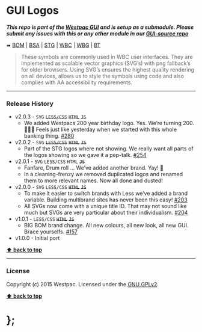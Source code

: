 GUI Logos
=========

***This repo is part of the [Westpac GUI](http://gel.westpacgroup.com.au/GUI/) and is setup as a submodule. Please submit any issues with this or any other
module in our [GUI-source repo](https://github.com/WestpacCXTeam/GUI-source/issues)***

➠
[BOM](http://westpaccxteam.github.io/GUI-logos/tests/BOM/) |
[BSA](http://westpaccxteam.github.io/GUI-logos/tests/BSA/) |
[STG](http://westpaccxteam.github.io/GUI-logos/tests/STG/) |
[WBC](http://westpaccxteam.github.io/GUI-logos/tests/WBC/) |
[WBG](http://westpaccxteam.github.io/GUI-logos/tests/WBG/) |
[BT](http://westpaccxteam.github.io/GUI-logos/tests/BT/)

> These symbols are commonly used in WBC user interfaces. They are implemented as scalable vector graphics (SVG’s) with png fallback’s for older browsers.
> Using SVG’s ensures the highest quality rendering on all devices, allows us to style the symbols using code and also complies with AA accessibility
> requirements.

----------------------------------------------------------------------------------------------------------------------------------------------------------------


### Release History

* v2.0.3 - `SVG` ~~`LESS/CSS`~~ ~~`HTML`~~ ~~`JS`~~
	* We added Westpacs 200 year birthday logo. Yes. We’re turning 200. 🎂🎉🎁 Feels just like yesterday when we started with this whole banking thing.
		[#280](https://github.com/WestpacCXTeam/GUI-source/issues/280)
* v2.0.2 - `SVG` ~~`LESS/CSS`~~ ~~`HTML`~~ ~~`JS`~~
	* Part of the STG logos where not showing. We really want all parts of the logos showing so we gave it a pep-talk.
		[#254](https://github.com/WestpacCXTeam/GUI-source/issues/254)
* v2.0.1 - `SVG` `LESS/CSS` `HTML` ~~`JS`~~
	* Fanfare, Drum roll … We’ve added another brand. Yay! :clap:
	* In a cleaning-frenzy we removed duplicated logos and renamed them to more relevant names. Now all done and dusted!
* v2.0.0 - `SVG` `LESS/CSS` ~~`HTML`~~ ~~`JS`~~
	* To make it easier to switch brands with Less we’ve added a brand variable. Building multibrand sites has never been this easy!
		[#203](https://github.com/WestpacCXTeam/GUI-source/issues/203)
	* All SVGs now come with a unique title ID. That may not sound like much but SVGs are very particular about their individualism.
		[#204](https://github.com/WestpacCXTeam/GUI-source/issues/204)
* v1.0.1 - `LESS/CSS` ~~`HTML`~~ ~~`JS`~~
	* BIG BOM brand change. All new colours, all new look, all new GUI. Brace yourselfs.
		[#157](https://github.com/WestpacCXTeam/GUI-source/issues/157)
* v1.0.0 - Initial port

**[⬆ back to top](#content)**


----------------------------------------------------------------------------------------------------------------------------------------------------------------


### License

Copyright (c) 2015 Westpac. Licensed under the [GNU GPLv2](https://raw.githubusercontent.com/WestpacCXTeam/GUI-logos/master/LICENSE).

**[⬆ back to top](#content)**

# };